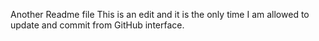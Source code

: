 Another Readme file
This is an edit and it is the only time I am allowed to update and commit from GitHub interface.
